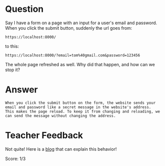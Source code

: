 # Question
Say I have a form on a page with an input for a user's email and password. When you click the submit button, suddenly the url goes from:

```plaintext
https://localhost:8000/
```
to this:
```plaintext
https://localhost:8000/?email=tom%40gmail.com&password=123456
```

The whole page refreshed as well. Why did that happen, and how can we stop it?

# Answer
    When you click the submit button on the form, the website sends your email and password like a secret message in the website's address. This makes the page reload. To keep it from changing and reloading, we can send the message without changing the address.

# Teacher Feedback

Not quite! Here is a [blog](https://www.linkedin.com/pulse/why-we-use-eventpreventdefault-reason-behind-front-end-developer) that can explain this behavior!

Score: 1/3